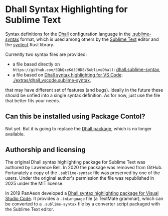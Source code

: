 # Dhall Syntax Highlighting for Sublime Text

Syntax definitions for the [Dhall](https://dhall-lang.org/) configuration language in the [.sublime-syntax](http://www.sublimetext.com/docs/syntax.html) format, which is used among others by the [Sublime Text](http://www.sublimetext.com/) editor and the [syntect](https://github.com/trishume/syntect) Rust library.

Currently two syntax files are provided:

* a file based directly on `https://github.com/SQbQxeKd3JHD8/SublimeDhall`: [dhall.sublime-syntax](./dhall.sublime-syntax),
* a file based on [Dhall syntax highlighting for VS Code](https://github.com/dhall-lang/vscode-language-dhall): [./extras/dhall_vscode.sublime-syntax](extras/dhall_vscode.sublime-syntax),

that may have different set of features (and bugs). Ideally in the future these should be unfied into a single syntax definition. As for now, just use the file that better fits your needs.

## Can this be installed using Package Contol?

Not yet. But it is going to replace the [Dhall package](https://packagecontrol.io/packages/Dhall), which is no longer available.

## Authorship and licensing

The original Dhall syntax highlighting package for Sublime Text was authored by Lawrence Bell. In 2020 the package was removed from GitHub. Fortunately a copy of the `.sublime-syntax` file was preserved by one of the users. Under the original author's permission the file was republished in 2025 under the MIT license.

In 2019 PanAeon developed a [Dhall syntax highlighting package for Visual Studio Code](https://github.com/dhall-lang/vscode-language-dhall). It provides a `.tmLanguage` file (a TextMate grammar), which can be converted to a `.sublime-syntax` file by a converter script packaged with the Sublime Text editor.
